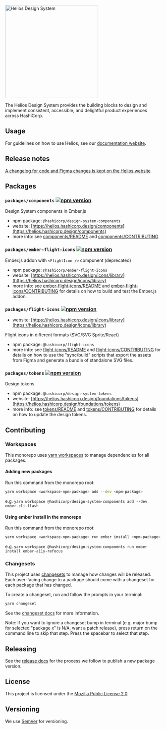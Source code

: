 <picture>
  <source media="(prefers-color-scheme: dark)" srcset="https://github.com/hashicorp/design-system/assets/788096/5d6969b7-f8b4-4ad3-9ece-b16b4527522e" width="300">
  <source media="(prefers-color-scheme: light)" srcset="https://github.com/hashicorp/design-system/assets/788096/8e278094-427f-40cc-912f-9ccd3a0ff879" width="300">
  <img alt="Helios Design System" src="https://github.com/hashicorp/design-system/assets/788096/8e278094-427f-40cc-912f-9ccd3a0ff879.png" width="300">
</picture>

The Helios Design System provides the building blocks to design and implement consistent, accessible, and delightful product experiences across HashiCorp.

## Usage

For guidelines on how to use Helios, see our [documentation website](https://helios.hashicorp.design).

## Release notes

[A changelog for code and Figma changes is kept on the Helios website](https://helios.hashicorp.design/whats-new/release-notes)

## Packages

### `packages/components` [![npm version](https://badge.fury.io/js/%40hashicorp%2Fdesign-system-components.svg)](https://badge.fury.io/js/%40hashicorp%2Fdesign-system-components)

Design System components in Ember.js

- npm package: `@hashicorp/design-system-components`
- website: [https://helios.hashicorp.design/components](https://helios.hashicorp.design/components)
- more info: see [components/README](packages/components/README.md) and [components/CONTRIBUTING](packages/components/CONTRIBUTING.md).

### `packages/ember-flight-icons` [![npm version](https://badge.fury.io/js/%40hashicorp%2Fember-flight-icons.svg)](https://badge.fury.io/js/%40hashicorp%2Fember-flight-icons)

Ember.js addon with `<FlightIcon />` component (deprecated)

- npm package: `@hashicorp/ember-flight-icons`
- website: [https://helios.hashicorp.design/icons/library](https://helios.hashicorp.design/icons/library)
- more info: see [ember-flight-icons/README](packages/ember-flight-icons/README.md) and [ember-flight-icons/CONTRIBUTING](packages/ember-flight-icons/CONTRIBUTING.md) for details on how to build and test the Ember.js addon.

### `packages/flight-icons` [![npm version](https://badge.fury.io/js/%40hashicorp%2Fflight-icons.svg)](https://badge.fury.io/js/%40hashicorp%2Fflight-icons)
- website: [https://helios.hashicorp.design/icons/library](https://helios.hashicorp.design/icons/library)

Flight icons in different formats (SVG/SVG Sprite/React)

- npm package: `@hashicorp/flight-icons`
- more info: see [flight-icons/README](packages/flight-icons/README.md) and [flight-icons/CONTRIBUTING](packages/flight-icons/CONTRIBUTING.md) for details on how to use the "sync/build" scripts that export the assets from Figma and generate a bundle of standalone SVG files.

### `packages/tokens` [![npm version](https://badge.fury.io/js/%40hashicorp%2Fdesign-system-tokens.svg)](https://badge.fury.io/js/%40hashicorp%2Fdesign-system-tokens)

Design tokens

- npm package: `@hashicorp/design-system-tokens`
- website: [https://helios.hashicorp.design/foundations/tokens](https://helios.hashicorp.design/foundations/tokens)
- more info: see [tokens/README](packages/tokens/README.md) and [tokens/CONTRIBUTING](packages/tokens/CONTRIBUTING.md) for details on how to update the design tokens.

## Contributing

### Workspaces

This monorepo uses [yarn workspaces](https://yarnpkg.com/features/workspaces/) to manage dependencies for all packages.

#### Adding new packages

Run this command from the monorepo root:

```bash
yarn workspace <workspace-npm-package> add --dev <npm-package>
```

e.g. `yarn workspace @hashicorp/design-system-components add --dev ember-cli-flash`

#### Using ember install in the monorepo

Run this command from the monorepo root:

```bash
yarn workspace <workspace-npm-package> run ember install <npm-package>
```

e.g. `yarn workspace @hashicorp/design-system-components run ember install ember-a11y-refocus`

### Changesets

This project uses [changesets](https://github.com/changesets/changesets) to manage how changes will be released. Each user-facing change to a package should come with a changeset for each package that has changed.

To create a changeset, run and follow the prompts in your terminal:

```bash
yarn changeset
```

See the [changeset docs](https://github.com/changesets/changesets/blob/main/docs/adding-a-changeset.md) for more information.

Note: If you want to ignore a changeset bump in terminal (e.g. major bump for selected "package x" is N/A, want a patch release), press return on the command line to skip that step. Press the spacebar to select that step.

## Releasing

See the [release docs](https://hashicorp.atlassian.net/wiki/x/HIBT0Q) for the process we follow to publish a new package version.

## License

This project is licensed under the [Mozilla Public License 2.0](LICENSE).

## Versioning

We use [SemVer](http://semver.org/) for versioning.
